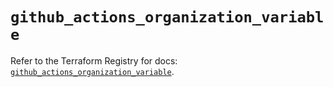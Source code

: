 # `github_actions_organization_variable`

Refer to the Terraform Registry for docs: [`github_actions_organization_variable`](https://registry.terraform.io/providers/integrations/github/6.7.3/docs/resources/actions_organization_variable).
